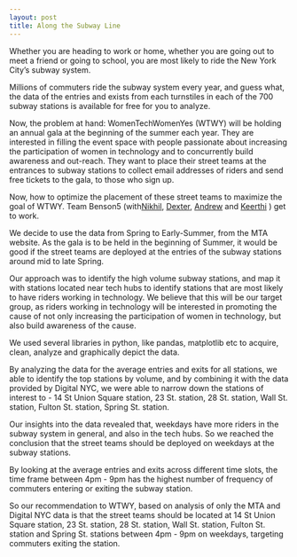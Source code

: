 ```yaml
---
layout: post
title: Along the Subway Line
---
```


Whether you are heading to work or home, whether you are going out to meet a friend or going to school, you are most likely to ride the New York City’s subway system. 

Millions of commuters ride the subway system every year, and guess what, the data of the entries and exists from each turnstiles in each of the 700 subway stations is available for free for  you to analyze.

Now, the problem at hand: WomenTechWomenYes (WTWY) will be holding an annual gala at the beginning of the summer each year. They are interested in filling the event space with people passionate about increasing the participation of women in technology and to concurrently build awareness and out-reach. They want to place their street teams at the entrances to subway stations to collect email addresses of riders and send free tickets to the gala, to those who sign up.

Now, how to optimize the placement of these street teams to maximize the goal of WTWY. Team Benson5 (with[Nikhil](https://github.com/nikhiliyengar), [Dexter](https://github.com/dextersealy), [Andrew](https://github.com/acatal3) and [Keerthi](https://github.com/KeerthiPamulaparthy) ) get to work.

We decide to use the data from Spring to Early-Summer, from the MTA website. As the gala is to be held in the beginning of Summer, it would be good if the street teams are deployed at the entries of the subway stations around mid to late Spring.

Our approach was to identify the high volume subway stations, and map it with stations located near tech hubs to identify stations that are most likely to have riders working in technology. We believe that this will be our target group, as riders working in technology will be interested in promoting the cause of not only increasing the participation of women in technology, but also build awareness of the cause. 

We used several libraries in python, like pandas, matplotlib etc to acquire, clean, analyze and graphically depict the data.

By analyzing the data for the average entries and exits for all stations, we able to identify the top stations by volume, and by combining it with the data provided by Digital NYC, we were able to narrow down the stations of interest to - 14 St Union Square station, 23 St. station, 28 St. station, Wall St. station, Fulton St. station, Spring St. station.

Our insights into the data revealed that, weekdays have more riders in the subway system in general, and also in the tech hubs. So we reached the conclusion that the street teams should be deployed on weekdays at the subway stations.

By looking at the average entries and exits across different time slots, the time frame between 4pm - 9pm has the highest number of frequency of commuters entering or exiting the subway station.

So our recommendation to WTWY, based on analysis of only the MTA and Digital NYC data is that the street teams should be located at 14 St Union Square station, 23 St. station, 28 St. station, Wall St. station, Fulton St. station and Spring St. stations between 4pm - 9pm on weekdays, targeting commuters exiting the station. 


